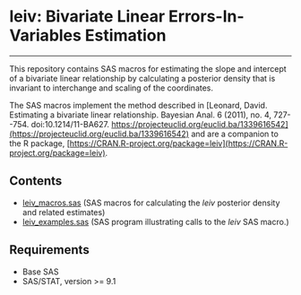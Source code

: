 # leiv: Bivariate Linear Errors-In-Variables Estimation
***
This repository contains SAS macros for estimating the slope and intercept of a bivariate linear relationship by calculating a posterior density that is invariant to interchange and scaling of the coordinates.

The SAS macros implement the method described in [Leonard, David. Estimating a bivariate linear relationship. Bayesian Anal. 6 (2011), no. 4, 727--754. doi:10.1214/11-BA627. https://projecteuclid.org/euclid.ba/1339616542](https://projecteuclid.org/euclid.ba/1339616542) and are a companion to the R package, [https://CRAN.R-project.org/package=leiv](https://CRAN.R-project.org/package=leiv).

## Contents
- [leiv_macros.sas](leiv_macros.sas) (SAS macros for calculating the _leiv_ posterior density and related estimates)
- [leiv_examples.sas](leiv_examples.sas) (SAS program illustrating calls to the _leiv_ SAS macro.)

## Requirements
- Base SAS
- SAS/STAT, version >= 9.1